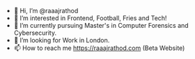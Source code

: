 - 👋 Hi, I’m @raaajrathod
- 👀 I’m interested in Frontend, Football, Fries and Tech!
- 🌱 I’m currently pursuing Master's in Computer Forensics and Cybersecurity. 
- 💞️ I’m looking for Work in London. 
- 📫 How to reach me https://raaajrathod.com (Beta Website)

<!---
raaajrathod/raaajrathod is a ✨ special ✨ repository because its `README.md` (this file) appears on your GitHub profile.
You can click the Preview link to take a look at your changes.
--->
